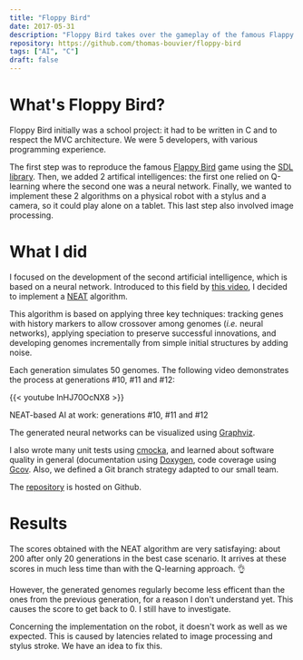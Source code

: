 ```yaml
---
title: "Floppy Bird"
date: 2017-05-31
description: "Floppy Bird takes over the gameplay of the famous Flappy Bird, while integrating two artificial intelligence algorithms: Q-learning and a NEAT-type neural network."
repository: https://github.com/thomas-bouvier/floppy-bird
tags: ["AI", "C"]
draft: false
---
```


# What's Floppy Bird?

Floppy Bird initially was a school project: it had to be written in C and to respect the MVC architecture. We were 5 developers, with various programming experience.

The first step was to reproduce the famous [Flappy Bird](https://en.wikipedia.org/wiki/Flappy_Bird) game using the [SDL library](https://www.libsdl.org). Then, we added 2 artifical intelligences: the first one relied on Q-learning where the second one was a neural network. Finally, we wanted to implement these 2 algorithms on a physical robot with a stylus and a camera, so it could play alone on a tablet. This last step also involved image processing.

# What I did

I focused on the development of the second artificial intelligence, which is based on a neural network. Introduced to this field by [this video](https://www.youtube.com/watch?v=qv6UVOQ0F44), I decided to implement a [NEAT](https://en.wikipedia.org/wiki/Neuroevolution_of_augmenting_topologies) algorithm.

This algorithm is based on applying three key techniques: tracking genes with history markers to allow crossover among genomes (<em>i.e.</em> neural networks), applying speciation to preserve successful innovations, and developing genomes incrementally from simple initial structures by adding noise.

Each generation simulates 50 genomes. The following video demonstrates the process at generations #10, #11 and #12:

{{< youtube lnHJ70OcNX8 >}}

<figcaption class="figcaption">NEAT-based AI at work: generations #10, #11 and #12</p>

The generated neural networks can be visualized using [Graphviz](http://www.graphviz.org).

I also wrote many unit tests using [cmocka](https://cmocka.org), and learned about software quality in general (documentation using [Doxygen](http://www.stack.nl/~dimitri/doxygen), code coverage using [Gcov](https://gcc.gnu.org/onlinedocs/gcc/Gcov.html). Also, we defined a Git branch strategy adapted to our small team.

The [repository](https://github.com/thomas-bouvier/floppy-bird) is hosted on Github.

# Results

The scores obtained with the NEAT algorithm are very satisfaying: about 200 after only 20 generations in the best case scenario. It arrives at these scores in much less time than with the Q-learning approach. 👌

However, the generated genomes regularly become less efficent than the ones from the previous generation, for a reason I don't understand yet. This causes the score to get back to 0. I still have to investigate.

Concerning the implementation on the robot, it doesn't work as well as we expected. This is caused by latencies related to image processing and stylus stroke. We have an idea to fix this.
